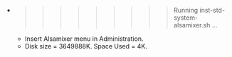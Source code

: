 * >>>>>>>>> Running inst-std-system-alsamixer.sh ...
  * Insert Alsamixer menu in Administration.
  * Disk size = 3649888K. Space Used = 4K.
